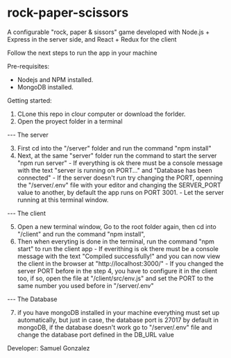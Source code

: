 # rock-paper-scissors

A configurable "rock, paper & sissors" game developed with Node.js + Express in the server side, and React + Redux for the client

Follow the next steps to run the app in your machine


Pre-requisites:
  - Nodejs and NPM installed.
  - MongoDB installed.

Getting started:

  1. CLone this repo in clour computer or download the forlder.
  2. Open the proyect folder in a terminal
  
  --- The server
  
  3. First cd into the "/server" folder and run the command "npm install"
  4. Next, at the same "server" folder run the command to start the server "npm run server" 
    - If everything is ok there must be a console message with the text "server is running on PORT..." and "Database has been connected"
    - If the server doesn't run try changing the PORT, openning the "/server/.env" file with your editor and changing the SERVER_PORT value to another, by default the app runs on PORT 3001.
    - Let the server running at this terminal window.
  
  --- The client

  5. Open a new terminal window, Go to the root folder again, then cd into "/client" and run the command "npm install", 
  6. Then when everyting is done in the terminal, run the command "npm start" to run the client app
    - If everithing is ok there must be a console message with the text "Compiled successfully!" and you can now view the client in the browser at "http://localhost:3000/"
    - If you changed the server PORT before in the step 4, you have to configure it in the client too, if so, open the file at "/client/src/env.js" and set the PORT to the same number you used before in "/server/.env"
  
  --- The Database

  7. if you have mongoDB installed in your machine everything must set up automatically, but just in case, the database port is 27017 by default in mongoDB, if the database doesn't work go to "/server/.env" file and change the database port defined in the DB_URL value

Developer: Samuel Gonzalez
